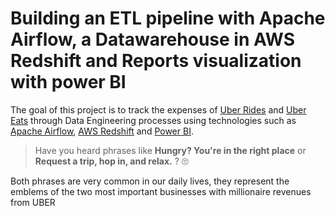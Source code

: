 # Building an ETL pipeline with Apache Airflow, a Datawarehouse in AWS Redshift and Reports visualization with power BI
The goal of this project is to track the expenses of <a href="https://www.uber.com/">Uber Rides</a> and <a  href="https://www.ubereats.com/">Uber Eats</a> through Data Engineering processes using technologies such as <a href="https://airflow.apache.org/">Apache Airflow</a>, <a href="https://aws.amazon.com/es/redshift/">AWS Redshift</a> and <a href="https://powerbi.microsoft.com/es-es/">Power BI</a>.

> Have you heard phrases like __Hungry? You're in the right place__ or **Request a trip, hop in, and relax.** ? :roll_eyes:
> 

Both phrases are very common in our daily lives, they represent the emblems of the two most important businesses with millionaire revenues from UBER


